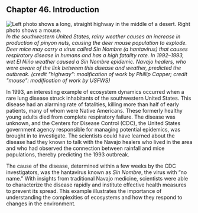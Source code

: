 ##  Chapter 46. Introduction 

![Left photo shows a long, straight highway in the middle of a desert. Right photo shows a mouse.][1] _In the southwestern United States, rainy weather causes an increase in production of pinyon nuts, causing the deer mouse population to explode. Deer mice may carry a virus called _Sin Nombre_ (a hantavirus) that causes respiratory disease in humans and has a high fatality rate. In 1992–1993, wet _El Niño_ weather caused a _Sin Nombre_ epidemic. Navajo healers, who were aware of the link between this disease and weather, predicted the outbreak. (credit "highway": modification of work by Phillip Capper; credit "mouse": modification of work by USFWS)_

In 1993, an interesting example of ecosystem dynamics occurred when a rare lung disease struck inhabitants of the southwestern United States. This disease had an alarming rate of fatalities, killing more than half of early patients, many of whom were Native Americans. These formerly healthy young adults died from complete respiratory failure. The disease was unknown, and the Centers for Disease Control (CDC), the United States government agency responsible for managing potential epidemics, was brought in to investigate. The scientists could have learned about the disease had they known to talk with the Navajo healers who lived in the area and who had observed the connection between rainfall and mice populations, thereby predicting the 1993 outbreak.

The cause of the disease, determined within a few weeks by the CDC investigators, was the hantavirus known as _Sin Nombre_, the virus with “no name.” With insights from traditional Navajo medicine, scientists were able to characterize the disease rapidly and institute effective health measures to prevent its spread. This example illustrates the importance of understanding the complexities of ecosystems and how they respond to changes in the environment.

   [1]: https://cnx.org/resources/17f814beff8123b46523bcdc4a8df269f13b8678/Figure_46_00_00.jpg


